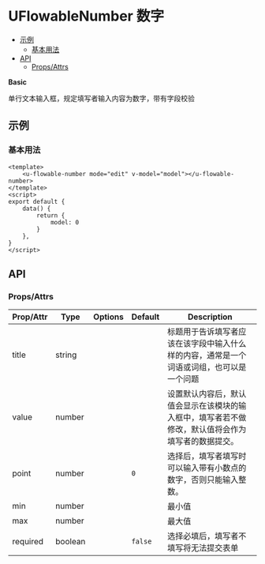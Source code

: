 <!-- 该 README.md 根据 api.yaml 和 docs/*.md 自动生成，为了方便在 GitHub 和 NPM 上查阅。如需修改，请查看源文件 -->

# UFlowableNumber 数字

- [示例](#示例)
    - [基本用法](#基本用法)
- [API]()
    - [Props/Attrs](#propsattrs)

**Basic**

单行文本输入框，规定填写者输入内容为数字，带有字段校验

## 示例
### 基本用法

```vue
<template>
    <u-flowable-number mode="edit" v-model="model"></u-flowable-number>
</template>
<script>
export default {
    data() {
        return {
            model: 0
        }
    },
}
</script>
```
## API
### Props/Attrs

| Prop/Attr | Type | Options | Default | Description |
| --------- | ---- | ------- | ------- | ----------- |
| title | string |  |  | 标题用于告诉填写者应该在该字段中输入什么样的内容，通常是一个词语或词组，也可以是一个问题 |
| value | number |  |  | 设置默认内容后，默认值会显示在该模块的输入框中，填写者若不做修改，默认值将会作为填写者的数据提交。 |
| point | number |  | `0` | 选择后，填写者填写时可以输入带有小数点的数字，否则只能输入整数。 |
| min | number |  |  | 最小值 |
| max | number |  |  | 最大值 |
| required | boolean |  | `false` | 选择必填后，填写者不填写将无法提交表单 |

